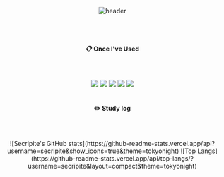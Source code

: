 <div align="center"> 

  ![header](https://capsule-render.vercel.app/api?type=slice&color=81A3D0&height=150&section=header&text=Secripite&fontColor=000000&fontSize=70&animation=fadeIn&fontAlignY=55&desc=%20&descAlignY=62&descAlign=62)

  <br/>
  <br/>
  
  ####  :clipboard: Once I've Used 
  #
  <br/>
  <img src="https://img.shields.io/badge/C-373737?style=for-the-badge&logo=C&logoColor=white">
  <img src="https://img.shields.io/badge/Python-3766AB?style=for-the-badge&logo=Python&logoColor=white">
  <img src="https://img.shields.io/badge/JAVA-007396?style=for-the-badge&logo=Java&logoColor=white">
  <img src="https://img.shields.io/badge/github-181717?style=for-the-badge&logo=github&logoColor=white">
  <img src="https://img.shields.io/badge/VSCode-007ACC?style=for-the-badge&logo=VisualStudioCode&logoColor=white">
 
  <br/>
  <br/>
 
  #### :pencil2: Study log
  # 
  <br/>
  ![Secripite's GitHub stats](https://github-readme-stats.vercel.app/api?username=secripite&show_icons=true&theme=tokyonight)
  ![Top Langs](https://github-readme-stats.vercel.app/api/top-langs/?username=secripite&layout=compact&theme=tokyonight)
  
</div>
